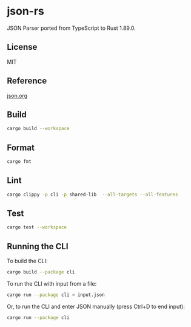# json-rs

JSON Parser ported from TypeScript to Rust 1.89.0.

## License

MIT

## Reference

[json.org](http://json.org)

## Build

```sh
cargo build --workspace
```

## Format

```sh
cargo fmt
```

## Lint

```sh
cargo clippy -p cli -p shared-lib  --all-targets --all-features
```

## Test

```sh
cargo test --workspace
```

## Running the CLI

To build the CLI:

```sh
cargo build --package cli
```

To run the CLI with input from a file:

```sh
cargo run --package cli < input.json
```

Or, to run the CLI and enter JSON manually (press Ctrl+D to end input):

```sh
cargo run --package cli
```
